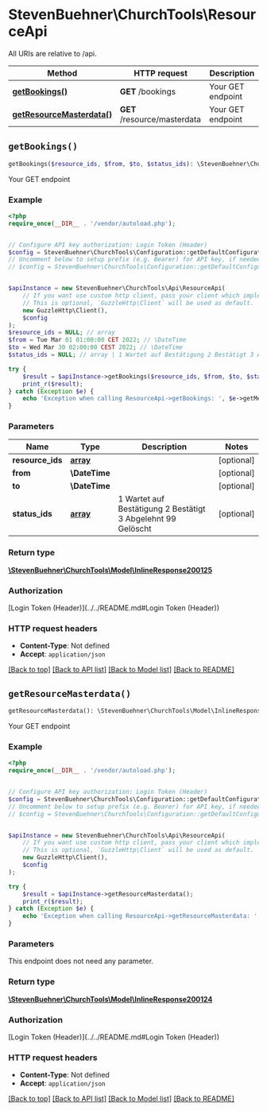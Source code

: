 # StevenBuehner\ChurchTools\ResourceApi

All URIs are relative to /api.

Method | HTTP request | Description
------------- | ------------- | -------------
[**getBookings()**](ResourceApi.md#getBookings) | **GET** /bookings | Your GET endpoint
[**getResourceMasterdata()**](ResourceApi.md#getResourceMasterdata) | **GET** /resource/masterdata | Your GET endpoint


## `getBookings()`

```php
getBookings($resource_ids, $from, $to, $status_ids): \StevenBuehner\ChurchTools\Model\InlineResponse200125
```

Your GET endpoint

### Example

```php
<?php
require_once(__DIR__ . '/vendor/autoload.php');


// Configure API key authorization: Login Token (Header)
$config = StevenBuehner\ChurchTools\Configuration::getDefaultConfiguration()->setApiKey('Authorization', 'YOUR_API_KEY');
// Uncomment below to setup prefix (e.g. Bearer) for API key, if needed
// $config = StevenBuehner\ChurchTools\Configuration::getDefaultConfiguration()->setApiKeyPrefix('Authorization', 'Bearer');


$apiInstance = new StevenBuehner\ChurchTools\Api\ResourceApi(
    // If you want use custom http client, pass your client which implements `GuzzleHttp\ClientInterface`.
    // This is optional, `GuzzleHttp\Client` will be used as default.
    new GuzzleHttp\Client(),
    $config
);
$resource_ids = NULL; // array
$from = Tue Mar 01 01:00:00 CET 2022; // \DateTime
$to = Wed Mar 30 02:00:00 CEST 2022; // \DateTime
$status_ids = NULL; // array | 1 Wartet auf Bestätigung 2 Bestätigt 3 Abgelehnt 99 Gelöscht

try {
    $result = $apiInstance->getBookings($resource_ids, $from, $to, $status_ids);
    print_r($result);
} catch (Exception $e) {
    echo 'Exception when calling ResourceApi->getBookings: ', $e->getMessage(), PHP_EOL;
}
```

### Parameters

Name | Type | Description  | Notes
------------- | ------------- | ------------- | -------------
 **resource_ids** | [**array**](../Model/.md)|  | [optional]
 **from** | **\DateTime**|  | [optional]
 **to** | **\DateTime**|  | [optional]
 **status_ids** | [**array**](../Model/.md)| 1 Wartet auf Bestätigung 2 Bestätigt 3 Abgelehnt 99 Gelöscht | [optional]

### Return type

[**\StevenBuehner\ChurchTools\Model\InlineResponse200125**](../Model/InlineResponse200125.md)

### Authorization

[Login Token (Header)](../../README.md#Login Token (Header))

### HTTP request headers

- **Content-Type**: Not defined
- **Accept**: `application/json`

[[Back to top]](#) [[Back to API list]](../../README.md#endpoints)
[[Back to Model list]](../../README.md#models)
[[Back to README]](../../README.md)

## `getResourceMasterdata()`

```php
getResourceMasterdata(): \StevenBuehner\ChurchTools\Model\InlineResponse200124
```

Your GET endpoint

### Example

```php
<?php
require_once(__DIR__ . '/vendor/autoload.php');


// Configure API key authorization: Login Token (Header)
$config = StevenBuehner\ChurchTools\Configuration::getDefaultConfiguration()->setApiKey('Authorization', 'YOUR_API_KEY');
// Uncomment below to setup prefix (e.g. Bearer) for API key, if needed
// $config = StevenBuehner\ChurchTools\Configuration::getDefaultConfiguration()->setApiKeyPrefix('Authorization', 'Bearer');


$apiInstance = new StevenBuehner\ChurchTools\Api\ResourceApi(
    // If you want use custom http client, pass your client which implements `GuzzleHttp\ClientInterface`.
    // This is optional, `GuzzleHttp\Client` will be used as default.
    new GuzzleHttp\Client(),
    $config
);

try {
    $result = $apiInstance->getResourceMasterdata();
    print_r($result);
} catch (Exception $e) {
    echo 'Exception when calling ResourceApi->getResourceMasterdata: ', $e->getMessage(), PHP_EOL;
}
```

### Parameters

This endpoint does not need any parameter.

### Return type

[**\StevenBuehner\ChurchTools\Model\InlineResponse200124**](../Model/InlineResponse200124.md)

### Authorization

[Login Token (Header)](../../README.md#Login Token (Header))

### HTTP request headers

- **Content-Type**: Not defined
- **Accept**: `application/json`

[[Back to top]](#) [[Back to API list]](../../README.md#endpoints)
[[Back to Model list]](../../README.md#models)
[[Back to README]](../../README.md)
